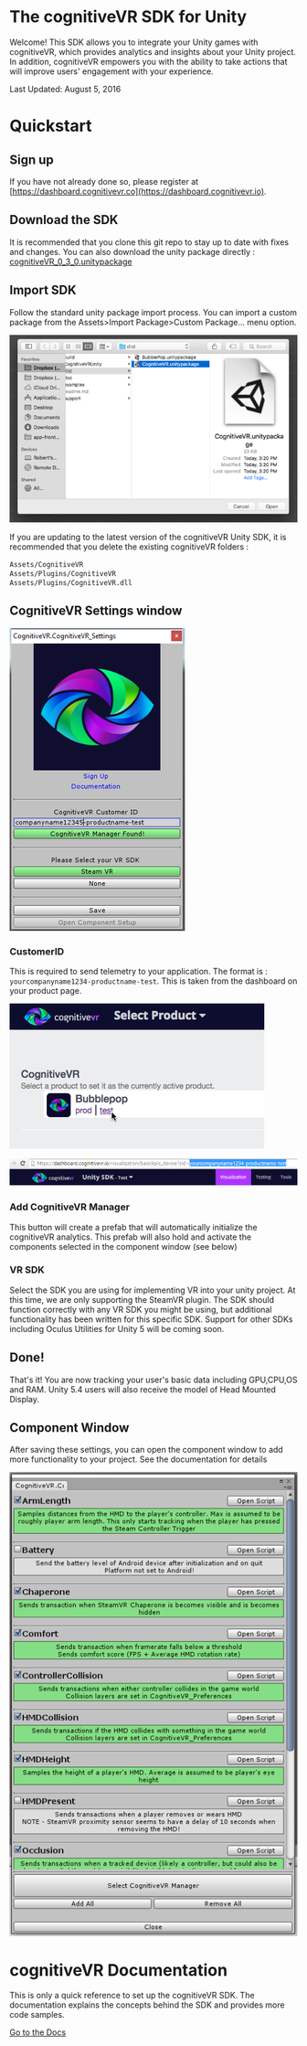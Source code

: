 The cognitiveVR SDK for Unity
=========
Welcome!  This SDK allows you to integrate your Unity games with cognitiveVR, which provides analytics and insights about your Unity project.  In addition, cognitiveVR empowers you with the ability to take actions that will improve users' engagement with your experience.

Last Updated: August 5, 2016

Quickstart
=========
## Sign up
If you have not already done so, please register at
[https://dashboard.cognitivevr.co](https://dashboard.cognitivevr.io).

## Download the SDK
It is recommended that you clone this git repo to stay up to date with fixes and changes. You can also download the unity package directly : [cognitiveVR_0_3_0.unitypackage](https://github.com/CognitiveVR/cvr-sdk-unity/raw/master/dist/CognitiveVR_0_3_0.unitypackage)

## Import SDK
Follow the standard unity package import process. You can import a custom package from the Assets>Import Package>Custom Package... menu option.

![Importing the Custom Package for the cognitiveVR SDK](doc/25_import_custom_package_bubblepop.png)

If you are updating to the latest version of the cognitiveVR Unity SDK, it is recommended that you delete the existing cognitiveVR folders :
```
Assets/CognitiveVR
Assets/Plugins/CognitiveVR
Assets/Plugins/CognitiveVR.dll
```

## CognitiveVR Settings window
![cognitiveVR Settings Popup](doc/init_window.PNG)

### CustomerID
This is required to send telemetry to your application. The format is : ```yourcompanyname1234-productname-test```. This is taken from the dashboard on your product page.

![cognitiveVR Product Page](doc/13_cognitivevr_choose_product.png)


![cognitiveVR Customer ID](doc/customer_id.PNG)

### Add CognitiveVR Manager
This button will create a prefab that will automatically initialize the cognitiveVR analytics. This prefab will also hold and activate the components selected in the component window (see below)

### VR SDK
Select the SDK you are using for implementing VR into your unity project. At this time, we are only supporting the SteamVR plugin. The SDK should function correctly with any VR SDK you might be using, but additional functionality has been written for this specific SDK. Support for other SDKs including Oculus Utilities for Unity 5 will be coming soon.

## Done!
That's it! You are now tracking your user's basic data including GPU,CPU,OS and RAM. Unity 5.4 users will also receive the model of Head Mounted Display.

## Component Window
After saving these settings, you can open the component window to add more functionality to your project. See the documentation for details

![cognitiveVR Component Window](doc/component_window.png)

cognitiveVR Documentation
=========
This is only a quick reference to set up the cognitiveVR SDK. The documentation explains the concepts behind the SDK and provides more code samples.

[Go to the Docs](http://docs.cognitivevr.io/unity/get-started/)